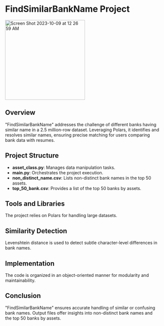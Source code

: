 # FindSimilarBankName Project
<img width="260" alt="Screen Shot 2023-10-09 at 12 26 59 AM" src="https://github.com/ayumu0622/FindConfusingBankName/assets/67722808/9968e7ad-a8b2-4d89-880d-9b6a25e0f95d">


## Overview

"FindSimilarBankName" addresses the challenge of different banks having similar name in a 2.5 million-row dataset. Leveraging Polars, it identifies and resolves similar names, ensuring precise matching for users comparing bank data with resumes.

## Project Structure

- **asset_class.py**: Manages data manipulation tasks.
- **main.py**: Orchestrates the project execution.
- **non_distinct_name.csv**: Lists non-distinct bank names in the top 50 assets.
- **top_50_bank.csv**: Provides a list of the top 50 banks by assets.

## Tools and Libraries

The project relies on Polars for handling large datasets.

## Similarity Detection

Levenshtein distance is used to detect subtle character-level differences in bank names.

## Implementation

The code is organized in an object-oriented manner for modularity and maintainability.

## Conclusion

"FindSimilarBankName" ensures accurate handling of similar or confusing bank names. Output files offer insights into non-distinct bank names and the top 50 banks by assets.

